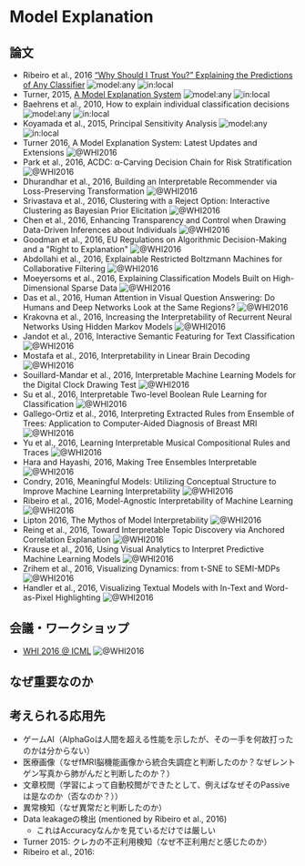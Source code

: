 # Model Explanation

## 論文

- Ribeiro et al., 2016 [“Why Should I Trust You?” Explaining the Predictions of Any Classifier](Ribeiro+2016.md) ![model:any](https://img.shields.io/badge/model-any-blue.svg) ![in:local](https://img.shields.io/badge/in-local-brightgreen.svg)
- Turner, 2015, [A Model Explanation System](Turner2015.md) ![model:any](https://img.shields.io/badge/model-any-blue.svg) ![in:local](https://img.shields.io/badge/in-local-brightgreen.svg)
- Baehrens et al., 2010, How to explain individual classification decisions ![model:any](https://img.shields.io/badge/model-any-blue.svg) ![in:local](https://img.shields.io/badge/in-local-brightgreen.svg)
- Koyamada et al., 2015, Principal Sensitivity Analysis ![model:any](https://img.shields.io/badge/model-any-blue.svg) ![in:local](https://img.shields.io/badge/in-global-red.svg)
- Turner 2016, A Model Explanation System: Latest Updates and Extensions ![@WHI2016](https://img.shields.io/badge/%40-WHI2016-orange.svg)
- Park et al., 2016, ACDC: α-Carving Decision Chain for Risk Stratification ![@WHI2016](https://img.shields.io/badge/%40-WHI2016-orange.svg)
- Dhurandhar et al., 2016, Building an Interpretable Recommender via Loss-Preserving Transformation ![@WHI2016](https://img.shields.io/badge/%40-WHI2016-orange.svg)
- Srivastava et al., 2016, Clustering with a Reject Option: Interactive Clustering as Bayesian Prior Elicitation ![@WHI2016](https://img.shields.io/badge/%40-WHI2016-orange.svg)
- Chen et al., 2016, Enhancing Transparency and Control when Drawing Data-Driven Inferences about Individuals ![@WHI2016](https://img.shields.io/badge/%40-WHI2016-orange.svg)
- Goodman et al., 2016, EU Regulations on Algorithmic Decision-Making and a "Right to Explanation" ![@WHI2016](https://img.shields.io/badge/%40-WHI2016-orange.svg)
- Abdollahi et al., 2016, Explainable Restricted Boltzmann Machines for Collaborative Filtering ![@WHI2016](https://img.shields.io/badge/%40-WHI2016-orange.svg)
- Moeyersoms et al., 2016, Explaining Classification Models Built on High-Dimensional Sparse Data ![@WHI2016](https://img.shields.io/badge/%40-WHI2016-orange.svg)
- Das et al., 2016, Human Attention in Visual Question Answering: Do Humans and Deep Networks Look at the Same Regions? ![@WHI2016](https://img.shields.io/badge/%40-WHI2016-orange.svg)
- Krakovna et al., 2016, Increasing the Interpretability of Recurrent Neural Networks Using Hidden Markov Models ![@WHI2016](https://img.shields.io/badge/%40-WHI2016-orange.svg)
- Jandot et al., 2016, Interactive Semantic Featuring for Text Classification ![@WHI2016](https://img.shields.io/badge/%40-WHI2016-orange.svg)
- Mostafa et al., 2016, Interpretability in Linear Brain Decoding ![@WHI2016](https://img.shields.io/badge/%40-WHI2016-orange.svg)
- Souillard-Mandar et al., 2016, Interpretable Machine Learning Models for the Digital Clock Drawing Test ![@WHI2016](https://img.shields.io/badge/%40-WHI2016-orange.svg)
- Su et al., 2016, Interpretable Two-level Boolean Rule Learning for Classification ![@WHI2016](https://img.shields.io/badge/%40-WHI2016-orange.svg)
- Gallego-Ortiz et al., 2016, Interpreting Extracted Rules from Ensemble of Trees: Application to Computer-Aided Diagnosis of Breast MRI ![@WHI2016](https://img.shields.io/badge/%40-WHI2016-orange.svg)
- Yu et al., 2016, Learning Interpretable Musical Compositional Rules and Traces ![@WHI2016](https://img.shields.io/badge/%40-WHI2016-orange.svg)
- Hara and Hayashi, 2016, Making Tree Ensembles Interpretable ![@WHI2016](https://img.shields.io/badge/%40-WHI2016-orange.svg)
- Condry, 2016, Meaningful Models: Utilizing Conceptual Structure to Improve Machine Learning Interpretability ![@WHI2016](https://img.shields.io/badge/%40-WHI2016-orange.svg)
- Ribeiro et al., 2016, Model-Agnostic Interpretability of Machine Learning ![@WHI2016](https://img.shields.io/badge/%40-WHI2016-orange.svg)
- Lipton 2016, The Mythos of Model Interpretability ![@WHI2016](https://img.shields.io/badge/%40-WHI2016-orange.svg)
- Reing et al., 2016, Toward Interpretable Topic Discovery via Anchored Correlation Explanation ![@WHI2016](https://img.shields.io/badge/%40-WHI2016-orange.svg)
- Krause et al., 2016, Using Visual Analytics to Interpret Predictive Machine Learning Models ![@WHI2016](https://img.shields.io/badge/%40-WHI2016-orange.svg)
- Zrihem et al., 2016, Visualizing Dynamics: from t-SNE to SEMI-MDPs ![@WHI2016](https://img.shields.io/badge/%40-WHI2016-orange.svg)
- Handler et al., 2016, Visualizing Textual Models with In-Text and Word-as-Pixel Highlighting ![@WHI2016](https://img.shields.io/badge/%40-WHI2016-orange.svg)

## 会議・ワークショップ
- [WHI 2016 @ ICML](https://sites.google.com/site/2016whi/) ![@WHI2016](https://img.shields.io/badge/%40-WHI2016-orange.svg)

## なぜ重要なのか

## 考えられる応用先
- ゲームAI（AlphaGoは人間を超える性能を示したが、その一手を何故打ったのかは分からない）
- 医療画像（なぜfMRI脳機能画像から統合失調症と判断したのか？なぜレントゲン写真から肺がんだと判断したのか？）
- 文章校閲（学習によって自動校閲ができたとして、例えばなぜそのPassiveは是なのか（否なのか？））
- 異常検知（なぜ異常だと判断したのか）
- Data leakageの検出 (mentioned by Ribeiro et al., 2016)
  - これはAccuracyなんかを見ているだけでは厳しい
- Turner 2015: クレカの不正利用検知（なぜ不正利用だと感じたのか）
- Ribeiro et al., 2016:
